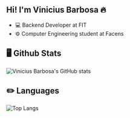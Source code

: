 ## Hi! I'm Vinicius Barbosa 🔥

- 💻 Backend Developer at FIT
- ⚙️ Computer Engineering student at Facens

## 🖥️ Github Stats
![Vinicius Barbosa's GitHub stats](https://github-readme-stats.vercel.app/api?username=vininew921&show_icons=true&theme=tokyonight&count_private=true)

## ✏️ Languages
![Top Langs](https://github-readme-stats.vercel.app/api/top-langs/?username=vininew921&theme=tokyonight&layout=compact)

